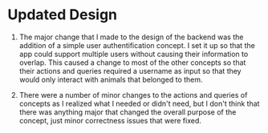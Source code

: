 # Updated Design

1. The major change that I made to the design of the backend was the addition of a simple user authentification concept. I set it up so that the app could support multiple users without causing their information to overlap. This caused a change to most of the other concepts so that their actions and queries required a username as input so that they would only interact with animals that belonged to them.

2. There were a number of minor changes to the actions and queries of concepts as I realized what I needed or didn't need, but I don't think that there was anything major that changed the overall purpose of the concept, just minor correctness issues that were fixed.